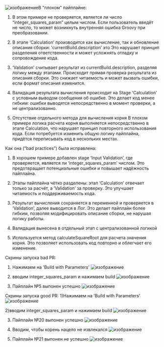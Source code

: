 ![изображение](https://github.com/user-attachments/assets/c7ef6dcf-5325-40c5-a52a-bf6906a95187)В "плохом" пайплайне:


1)	В этом примере не проверяется, является ли число “integer_squares_param” целым числом. Если пользователь введёт не число, то может возникнуть внутренняя ошибка Groovy при преобразовании.

2)	В этапе ‘Calculation’ производится как вычисление, так и обновление описания сборки: 
‘currentBuild.description’ это
Это нарушает принцип разделения ответственности и может усложнять отладку и сопровождение кода.

3)	‘Validation’ считывает результат из currentBuild.description, разделяя логику между этапами. Происходит прямая проверка результата из описания сборки. Это снижает читаемость и может вызвать ошибки, если формат описания изменится.

4)	Валидация результата вычисления происходит на Stage 'Calculation' с условным выводом сообщения об ошибке. Это делает код менее гибким: ошибки выводятся непосредственно в момент проверки, а не централизованно.

5)	Отсутствие отдельного метода для вычисления корня
В плохом примере логика расчета корня выполняется непосредственно в этапе Calculation, что нарушает принцип повторного использования кода. Если потребуется изменить общую логику пайплайна, придётся переписывать код в нескольких местах.

Как она (“bad practices”) была исправлена:
1)	В хорошем примере добавлен stage ‘Input Validation’, где проверяется, является ли ‘integer_squares_param’ числом. Это предотвращает потенциальные ошибки и повышает надёжность пайплайна.

2)	Этапы пайплайна чётко разделены: этап ‘Calculation’ отвечает только за расчёт, а ‘Validation’ за проверку. 
Это улучшает читаемость и поддерживаемость кода.

3)	Результат вычисления сохраняется в переменной и проверяется в ‘Validation’, далее выводится в Лог. Это делает пайплайн более гибким, позволяя модифицировать описание сборки, не нарушая логику работы.

4)	Валидация вынесена в отдельный этап с централизованной логикой

5)	Используется метод calculateSquareRoot для расчета значения корня. 
Это позволяет использовать код повторно и облегчает его изменение.

Скрины запуска bad PR:
1) Нажимаем на 'Build with Parameters'
![изображение](https://github.com/user-attachments/assets/28bfe657-e9f3-4804-a883-cc7a3ea78986)

2) вводим integer_squares_param и нажимаем build
![изображение](https://github.com/user-attachments/assets/102c3693-304d-4fdf-9a5c-4d4744708651)
3) Пайплайн №5 выпонен успешно
![изображение](https://github.com/user-attachments/assets/bf035efb-7f64-49a2-9837-e2945e82a5e2)


Скрины запуска good PR:
1)Нажимаем на 'Build with Parameters'
![изображение](https://github.com/user-attachments/assets/12f0f594-75a2-4f8d-9b28-201b4f7ee855)


2)вводим integer_squares_param и нажимаем build
![изображение](https://github.com/user-attachments/assets/72aa716a-48e4-41d0-8f84-0dbbbcff8f68)


3) Пайплайн №20 выпонен успешно
![изображение](https://github.com/user-attachments/assets/7522131e-ab20-4f1b-b67c-365ac3052b6e)

4) Вводим, чтобы корень нацело не извлекался
![изображение](https://github.com/user-attachments/assets/28355982-5eb7-4d4e-9eec-70a0470b582a)

5) Пайплайн №21 выпонен не успешно
![изображение](https://github.com/user-attachments/assets/bb4f0cf2-9cb0-4c17-a900-c77501a8fc09)
